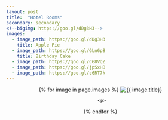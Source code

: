 ```yaml
---
layout: post
title:  "Hotel Rooms"
secondary: secondary
<!--bigimg: https://goo.gl/dDg3H3-->
images:
  - image_path: https://goo.gl/dDg3H3
    title: Apple Pie
  - image_path: https://goo.gl/GLn6p8
    title: Birthday Cake 
  - image_path: https://goo.gl/CG8VgZ
  - image_path: https://goo.gl/jpSxHB
  - image_path: https://goo.gl/c6RT7k
---
```

<div >
<center>
  {% for image in page.images %}
    <img src="{{ image.image_path }}" alt="{{ image.title}}"/>

<!--    <div style="background-image: url(https://goo.gl/dDg3H3);"> 
        <img src="{{ image.image_path }}" alt="{{ image.title}}"/> 
    </div> -->
    
<!--  <table style="background-image:url('image.image_path')"><tr><td></td></tr></table> -->
     <p>
  {% endfor %}
</center>
</div>

